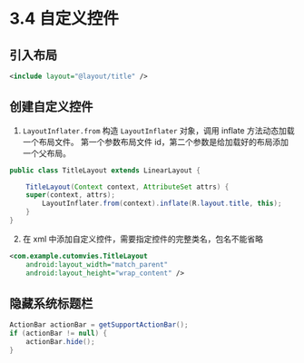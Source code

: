 # 3.4 自定义控件
## 引入布局
``` xml
<include layout="@layout/title" />
```
## 创建自定义控件
1. `LayoutInflater.from` 构造 `LayoutInflater` 对象，调用 inflate 方法动态加载一个布局文件。
第一个参数布局文件 id，第二个参数是给加载好的布局添加一个父布局。
``` java
public class TitleLayout extends LinearLayout {

    TitleLayout(Context context, AttributeSet attrs) {
	super(context, attrs);
        LayoutInflater.from(context).inflate(R.layout.title, this);
    }
}
```
2. 在 xml 中添加自定义控件，需要指定控件的完整类名，包名不能省略
```xml
<com.example.cutomvies.TitleLayout
    android:layout_width="match_parent"
    android:layout_height="wrap_content" />
```
## 隐藏系统标题栏
``` java
ActionBar actionBar = getSupportActionBar();
if (actionBar != null) {
    actionBar.hide();
}
```
